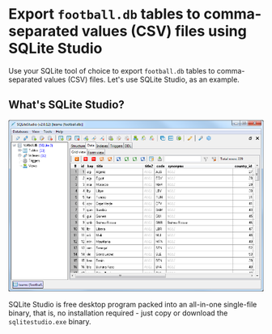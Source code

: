 

# Export `football.db` tables to comma-separated values (CSV) files using SQLite Studio

Use your SQLite tool of choice to export `football.db` tables to comma-separated values (CSV) files.
Let's use SQLite Studio, as an example.

## What's SQLite Studio?

![](i/sqlitestudio.png)

SQLite Studio is free desktop program packed into an all-in-one single-file binary,
that is, no installation required - just copy or download the `sqlitestudio.exe` binary.
